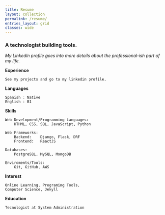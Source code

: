```yaml
---
title: Resume
layout: collection
permalink: /resume/
entries_layout: grid
classes: wide
---
```


### A technologist building tools.

*My LinkedIn profile goes into more details about the professional-ish part of my life.*

**Experience**

    See my projects and go to my linkedin profile.

**Languages**

    Spanish : Native
    English : B1

**Skills**

    Web Development/Programming Languages:
        HTHML, CSS, SQL, JavaScript, Python

    Web Frameworks:
        Backend:    Django, Flask, DRF  
        Frontend:   ReactJS

    Databases:
        PostgreSQL, MySQL, MongoDB

    Enviroments/Tools:
        Git, GitHub, AWS

**Interest**

    Online Learning, Programing Tools, 
    Computer Science, Jekyll

**Education**

    Tecnologist at System Administration
